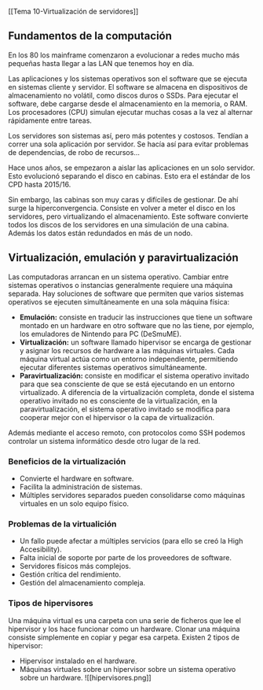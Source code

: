 [[Tema 10-Virtualización de servidores]]

## Fundamentos de la computación
En los 80 los mainframe comenzaron a evolucionar a redes mucho más pequeñas hasta llegar a las LAN que tenemos hoy en día. 

Las aplicaciones y los sistemas operativos son el software que se ejecuta en sistemas cliente y servidor. El software se almacena en dispositivos de almacenamiento no volátil, como discos duros o SSDs. Para ejecutar el software, debe cargarse desde el almacenamiento en la memoria, o RAM. Los procesadores (CPU) simulan ejecutar muchas cosas a la vez al alternar rápidamente entre tareas.

Los servidores son sistemas así, pero más potentes y costosos. Tendían a correr una sola aplicación por servidor.  Se hacía así para evitar problemas de dependencias, de robo de recursos...

Hace unos años, se empezaron a aislar las aplicaciones en un solo servidor. Esto evolucionó separando el disco en cabinas. Esto era el estándar de los CPD hasta 2015/16.

Sin embargo, las cabinas son muy caras y difíciles de gestionar. De ahí surge la hiperconvergencia. Consiste en volver a meter el disco en los servidores, pero virtualizando el almacenamiento. Este software convierte todos los discos de los servidores en una simulación de una cabina. Además los datos están redundados en más de un nodo.

## Virtualización, emulación y paravirtualización
Las computadoras arrancan en un sistema operativo. Cambiar entre sistemas operativos o instancias generalmente requiere una máquina separada. Hay soluciones de software que permiten que varios sistemas operativos se ejecuten simultáneamente en una sola máquina física:
+ **Emulación:** consiste en traducir las instrucciones que tiene un software montado en un hardware en otro software que no las tiene, por ejemplo, los emuladores de Nintendo para PC (DeSmuME).
+ **Virtualización:** un software llamado hipervisor se encarga de gestionar y asignar los recursos de hardware a las máquinas virtuales. Cada máquina virtual actúa como un entorno independiente, permitiendo ejecutar diferentes sistemas operativos simultáneamente.
+ **Paravirtualización:** consiste en modificar el sistema operativo invitado para que sea consciente de que se está ejecutando en un entorno virtualizado. A diferencia de la virtualización completa, donde el sistema operativo invitado no es consciente de la virtualización, en la paravirtualización, el sistema operativo invitado se modifica para cooperar mejor con el hipervisor o la capa de virtualización.

Además mediante el acceso remoto, con protocolos como SSH podemos controlar un sistema informático desde otro lugar de la red.

### Beneficios de la virtualización
+ Convierte el hardware en software.
+ Facilita la administración de sistemas.
+ Múltiples servidores separados pueden consolidarse como máquinas virtuales en un solo equipo físico.

### Problemas de la virtualición
+ Un fallo puede afectar a múltiples servicios (para ello se creó la High Accesibility).
+ Falta inicial de soporte por parte de los proveedores de software.
+ Servidores físicos más complejos.
+ Gestión crítica del rendimiento.
+ Gestión del almacenamiento compleja.

### Tipos de hipervisores
Una máquina virtual es una carpeta con una serie de ficheros que lee el hipervisor y los hace funcionar como un hardware. Clonar una máquina consiste simplemente en copiar y pegar esa carpeta. Existen 2 tipos de hipervisor:
+ Hipervisor instalado en el hardware.
+ Máquinas virtuales sobre un hipervisor sobre un sistema operativo sobre un hardware.
![[hipervisores.png]]

